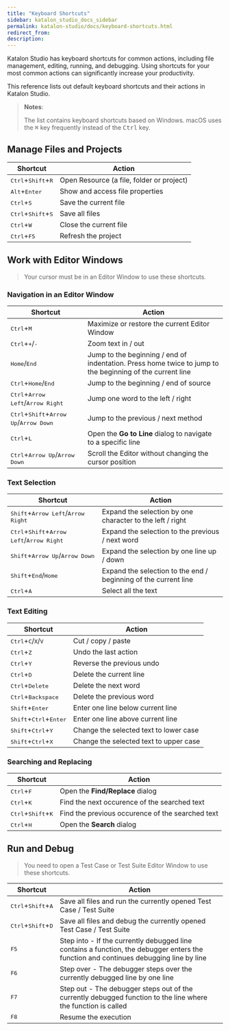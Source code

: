 ```yaml
---
title: "Keyboard Shortcuts"
sidebar: katalon_studio_docs_sidebar
permalink: katalon-studio/docs/keyboard-shortcuts.html
redirect_from:
description:
---
```


Katalon Studio has keyboard shortcuts for common actions, including file management, editing, running, and debugging. Using shortcuts for your most common actions can significantly increase your productivity.

This reference lists out default keyboard shortcuts and their actions in Katalon Studio.

> **Notes**:
>
> The list contains keyboard shortcuts based on Windows. macOS uses the <kbd>&#8984;</kbd> key frequently instead of the <kbd>Ctrl</kbd> key.

## Manage Files and Projects

<table>
    <thead>
        <tr>
            <th>Shortcut</th>
            <th>Action</th>
        </tr>
    </thead>
    <tbody>
        <tr>
            <td><kbd>Ctrl</kbd>+<kbd>Shift</kbd>+<kbd>R</kbd></td>
            <td>Open Resource (a file, folder or project)</td>
        </tr>
        <tr>
            <td><kbd>Alt</kbd>+<kbd>Enter</kbd></td>
            <td>Show and access file properties</td>
        </tr>
        <tr>
            <td><kbd>Ctrl</kbd>+<kbd>S</kbd></td>
            <td>Save the current file</td>
        </tr>
        <tr>
            <td><kbd>Ctrl</kbd>+<kbd>Shift</kbd>+<kbd>S</kbd></td>
            <td>Save all files</td>
        </tr>
        <tr>
            <td><kbd>Ctrl</kbd>+<kbd>W</kbd></td>
            <td>Close the current file</td>
        </tr>
        <tr>
            <td><kbd>Ctrl</kbd>+<kbd>F5</kbd></td>
            <td>Refresh the project</td>
        </tr>
    </tbody>
</table>

## Work with Editor Windows

> Your cursor must be in an Editor Window to use these shortcuts.

### Navigation in an Editor Window

<table>
    <thead>
        <tr>
            <th>Shortcut</th>
            <th>Action</th>
        </tr>
    </thead>
    <tbody>
        <tr>
            <td><kbd>Ctrl</kbd>+<kbd>M</kbd></td>
            <td>Maximize or restore the current Editor Window</td>
        </tr>
        <tr>
            <td><kbd>Ctrl</kbd>+<kbd>+</kbd>/<kbd>-</kbd></td>
            <td>Zoom text in / out</td>
        </tr> 
        <tr>
            <td><kbd>Home</kbd>/<kbd>End</kbd></td>
            <td>Jump to the beginning / end of indentation. Press
                home twice to jump to the beginning of the current line</td>
        </tr> 
        <tr>
            <td><kbd>Ctrl</kbd>+<kbd>Home</kbd>/<kbd>End</kbd></td>
            <td>Jump to the beginning / end of source</td>
        </tr>
        <tr>
            <td><kbd>Ctrl</kbd>+<kbd>Arrow Left</kbd>/<kbd>Arrow Right</kbd></td>
            <td>Jump one word to the left / right</td>
        </tr>
        <tr>
            <td><kbd>Ctrl</kbd>+<kbd>Shift</kbd>+<kbd>Arrow Up</kbd>/<kbd>Arrow Down</kbd></td>
            <td>Jump to the previous / next method</td>
        </tr>
        <tr>
            <td><kbd>Ctrl</kbd>+<kbd>L</kbd></td>
            <td>Open the <b>Go to Line</b> dialog to navigate to a specific line</td>
        </tr>
        <tr>
            <td><kbd>Ctrl</kbd>+<kbd>Arrow Up</kbd>/<kbd>Arrow Down</kbd></td>
            <td>Scroll the Editor without changing the cursor position</td>
        </tr>
    </tbody>
</table>

### Text Selection

<table>
    <thead>
        <tr>
            <th>Shortcut</th>
            <th>Action</th>
        </tr>
    </thead>
    <tbody>
        <tr>
            <td><kbd>Shift</kbd>+<kbd>Arrow Left</kbd>/<kbd>Arrow Right</kbd></td>
            <td>Expand the selection by one character to the left / right</td>
        </tr>
        <tr>
            <td><kbd>Ctrl</kbd>+<kbd>Shift</kbd>+<kbd>Arrow Left</kbd>/<kbd>Arrow Right</kbd></td>
            <td>Expand the selection to the previous / next word</td>
        </tr>
        <tr>
            <td><kbd>Shift</kbd>+<kbd>Arrow Up</kbd>/<kbd>Arrow Down</kbd></td>
            <td>Expand the selection by one line up / down</td>
        </tr>
        <tr>
            <td><kbd>Shift</kbd>+<kbd>End</kbd>/<kbd>Home</kbd></td>
            <td>Expand the selection to the end / beginning of the current line</td>
        </tr>
        <tr>
            <td><kbd>Ctrl</kbd>+<kbd>A</kbd></td>
            <td>Select all the text</td>
        </tr>
    </tbody>
</table>

### Text Editing

<table>
    <thead>
        <tr>
            <th>Shortcut</th>
            <th>Action</th>
        </tr>
    </thead>
    <tbody>
        <tr>
            <td><kbd>Ctrl</kbd>+<kbd>C</kbd>/<kbd>X</kbd>/<kbd>V</kbd></td>
            <td>Cut / copy / paste</td>
        </tr>
        <tr>
            <td><kbd>Ctrl</kbd>+<kbd>Z</kbd></td>
            <td>Undo the last action</td>
        </tr> 
        <tr>
            <td><kbd>Ctrl</kbd>+<kbd>Y</kbd></td>
            <td>Reverse the previous undo</td>
        </tr> 
        <tr>
            <td><kbd>Ctrl</kbd>+<kbd>D</kbd></td>
            <td>Delete the current line</td>
        </tr>
        <tr>
            <td><kbd>Ctrl</kbd>+<kbd>Delete</kbd></td>
            <td>Delete the next word</td>
        </tr>      
        <tr>
            <td><kbd>Ctrl</kbd>+<kbd>Backspace</kbd></td>
            <td>Delete the previous word</td>
        </tr>
        <tr>
            <td><kbd>Shift</kbd>+<kbd>Enter</kbd></td>
            <td>Enter one line below current line</td>
        </tr>
        <tr>
            <td><kbd>Shift</kbd>+<kbd>Ctrl</kbd>+<kbd>Enter</kbd></td>
            <td>Enter one line above current line</td>
        </tr>
        <tr>
            <td><kbd>Shift</kbd>+<kbd>Ctrl</kbd>+<kbd>Y</kbd></td>
            <td>Change the selected text to lower case</td>
        </tr>
        <tr>
            <td><kbd>Shift</kbd>+<kbd>Ctrl</kbd>+<kbd>X</kbd></td>
            <td>Change the selected text to upper case</td>
        </tr>
    </tbody>
</table>

### Searching and Replacing

<table>
    <thead>
        <tr>
            <th>Shortcut</th>
            <th>Action</th>
        </tr>
    </thead>
    <tbody>
        <tr>
            <td><kbd>Ctrl</kbd>+<kbd>F</kbd></td>
            <td>Open the <b>Find/Replace</b> dialog</td>
        </tr>
        <tr>
            <td><kbd>Ctrl</kbd>+<kbd>K</kbd></td>
            <td>Find the next occurence of the searched text</td>
        </tr>
        <tr>
            <td><kbd>Ctrl</kbd>+<kbd>Shift</kbd>+<kbd>K</kbd></td>
            <td>Find the previous occurence of the searched text</td>
        </tr>
        <tr>
            <td><kbd>Ctrl</kbd>+<kbd>H</kbd></td>
            <td>Open the <b>Search</b> dialog</td>
        </tr>
    </tbody>
</table>

## Run and Debug

> You need to open a Test Case or Test Suite Editor Window to use these shortcuts.

<table>
    <thead>
        <tr>
            <th>Shortcut</th>
            <th>Action</th>
        </tr>
    </thead>
    <tbody>
        <tr>
            <td><kbd>Ctrl</kbd>+<kbd>Shift</kbd>+<kbd>A</kbd></td>
            <td>Save all files and run the currently opened Test Case / Test Suite</td>
        </tr>
        <tr>
            <td><kbd>Ctrl</kbd>+<kbd>Shift</kbd>+<kbd>D</kbd></td>
            <td>Save all files and debug the currently opened Test Case / Test Suite</td>
        </tr>
        <tr>
            <td><kbd>F5</kbd></td>
            <td>Step into - If the currently debugged line contains a function, the debugger enters the function and continues debugging line by line</td>
        </tr>
        <tr>
            <td><kbd>F6</kbd></td>
            <td>Step over - The debugger steps over the currently debugged line by one line</td>
        </tr>
        <tr>
            <td><kbd>F7</kbd></td>
            <td>Step out - The debugger steps out of the currently debugged function to the line where the function is called</td>
        </tr>
        <tr>
            <td><kbd>F8</kbd></td>
            <td>Resume the execution</td>
        </tr>
    </tbody>
</table>

